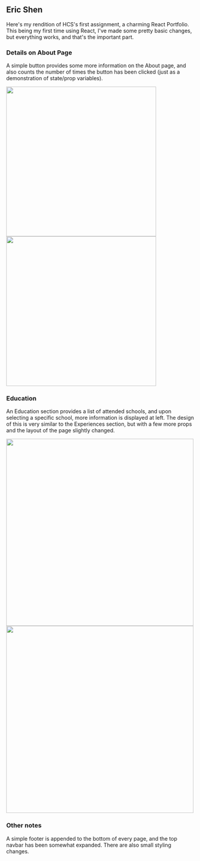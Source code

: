 ## Eric Shen

Here's my rendition of HCS's first assignment, a charming React Portfolio. This being my first time using React, I've made some pretty basic changes, but everything works, and that's the important part.

### Details on About Page

A simple button provides some more information on the About page, and also counts the number of times the button has been clicked (just as a demonstration of state/prop variables).

<img src="https://i.imgur.com/u3s4o8j.png" width="400">
<img src="https://i.imgur.com/BIjDNVz.png" width="400">

### Education

An Education section provides a list of attended schools, and upon selecting a specific school, more information is displayed at left. The design of this is very similar to the Experiences section, but with a few more props and the layout of the page slightly changed.

<img src="https://i.imgur.com/72nTlNv.png" width="500">
<img src="https://i.imgur.com/9nTc2Pe.png" width="500">

### Other notes
A simple footer is appended to the bottom of every page, and the top navbar has been somewhat expanded. There are also small styling changes.
